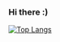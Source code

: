 ### Hi there :)

[![Top Langs](https://github-readme-stats.vercel.app/api/top-langs/?username=lvchkn&exclude_repo=3-46_Stud_Project,Matrices&langs_count=5&layout=donut)](https://github.com/anuraghazra/github-readme-stats)
